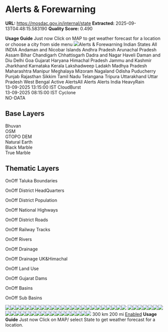 # Alerts & Forewarning

**URL:** https://mosdac.gov.in/internal/state
**Extracted:** 2025-09-13T04:48:15.583190
**Quality Score:** 0.490

**Usage Guide** Just now
Click on MAP to get weather forecast for a location or choose a city from side menu
![](https://mosdac.gov.in/afs/static/media/MOSDAC_banner.44c7af18.png)Alerts & Forewarning
Indian States
All INDIA Andaman and Nicobar Islands Andhra Pradesh Arunachal Pradesh Assam Bihar Chandigarh Chhattisgarh Dadra and Nagar Haveli Daman and Diu Delhi Goa Gujarat Haryana Himachal Pradesh Jammu and Kashmir Jharkhand Karnataka Kerala Lakshadweep Ladakh Madhya Pradesh Maharashtra Manipur Meghalaya Mizoram Nagaland Odisha Puducherry Punjab Rajasthan Sikkim Tamil Nadu Telangana Tripura Uttarakhand Uttar Pradesh West Bengal
Active AlertsAll Alerts
Alerts India
HeavyRain  
13-09-2025 13:15:00 IST
CloudBurst  
13-09-2025 08:15:00 IST
Cyclone  
NO-DATA
## Base Layers
Bhuvan  
OSM  
GTOPO DEM  
Natural Earth  
Black Marble  
True Marble  

## Thematic Layers
OnOff
Taluka Boundaries  

OnOff
District HeadQuarters  

OnOff
District Population  

OnOff
National Highways  

OnOff
District Roads  

OnOff
Railway Tracks  

OnOff
Rivers  

OnOff
Drainage  

OnOff
Drainage UK&Himachal  

OnOff
Land Use  

OnOff
Gujarat Dams  

OnOff
Basins  

OnOff
Sub Basins  

![](https://mosdac.gov.in/geoserver_2/worldview/wms?service=WMS&request=GetMap&layers=worldview%3Astateinfo_merged&styles=&format=image%2Fpng&transparent=true&version=1.1.1&width=256&height=256&srs=EPSG%3A4326&bbox=67.5,22.5,78.75,33.75)![](https://mosdac.gov.in/geoserver_2/worldview/wms?service=WMS&request=GetMap&layers=worldview%3Astateinfo_merged&styles=&format=image%2Fpng&transparent=true&version=1.1.1&width=256&height=256&srs=EPSG%3A4326&bbox=78.75,22.5,90,33.75)![](https://mosdac.gov.in/geoserver_2/worldview/wms?service=WMS&request=GetMap&layers=worldview%3Astateinfo_merged&styles=&format=image%2Fpng&transparent=true&version=1.1.1&width=256&height=256&srs=EPSG%3A4326&bbox=67.5,11.25,78.75,22.5)![](https://mosdac.gov.in/geoserver_2/worldview/wms?service=WMS&request=GetMap&layers=worldview%3Astateinfo_merged&styles=&format=image%2Fpng&transparent=true&version=1.1.1&width=256&height=256&srs=EPSG%3A4326&bbox=78.75,11.25,90,22.5)![](https://mosdac.gov.in/geoserver_2/worldview/wms?service=WMS&request=GetMap&layers=worldview%3Astateinfo_merged&styles=&format=image%2Fpng&transparent=true&version=1.1.1&width=256&height=256&srs=EPSG%3A4326&bbox=67.5,33.75,78.75,45)![](https://mosdac.gov.in/geoserver_2/worldview/wms?service=WMS&request=GetMap&layers=worldview%3Astateinfo_merged&styles=&format=image%2Fpng&transparent=true&version=1.1.1&width=256&height=256&srs=EPSG%3A4326&bbox=78.75,33.75,90,45)![](https://mosdac.gov.in/geoserver_2/worldview/wms?service=WMS&request=GetMap&layers=worldview%3Astateinfo_merged&styles=&format=image%2Fpng&transparent=true&version=1.1.1&width=256&height=256&srs=EPSG%3A4326&bbox=56.25,22.5,67.5,33.75)![](https://mosdac.gov.in/geoserver_2/worldview/wms?service=WMS&request=GetMap&layers=worldview%3Astateinfo_merged&styles=&format=image%2Fpng&transparent=true&version=1.1.1&width=256&height=256&srs=EPSG%3A4326&bbox=90,22.5,101.25,33.75)![](https://mosdac.gov.in/geoserver_2/worldview/wms?service=WMS&request=GetMap&layers=worldview%3Astateinfo_merged&styles=&format=image%2Fpng&transparent=true&version=1.1.1&width=256&height=256&srs=EPSG%3A4326&bbox=56.25,11.25,67.5,22.5)![](https://mosdac.gov.in/geoserver_2/worldview/wms?service=WMS&request=GetMap&layers=worldview%3Astateinfo_merged&styles=&format=image%2Fpng&transparent=true&version=1.1.1&width=256&height=256&srs=EPSG%3A4326&bbox=90,11.25,101.25,22.5)![](https://mosdac.gov.in/geoserver_2/worldview/wms?service=WMS&request=GetMap&layers=worldview%3Astateinfo_merged&styles=&format=image%2Fpng&transparent=true&version=1.1.1&width=256&height=256&srs=EPSG%3A4326&bbox=67.5,0,78.75,11.25)![](https://mosdac.gov.in/geoserver_2/worldview/wms?service=WMS&request=GetMap&layers=worldview%3Astateinfo_merged&styles=&format=image%2Fpng&transparent=true&version=1.1.1&width=256&height=256&srs=EPSG%3A4326&bbox=78.75,0,90,11.25)![](https://mosdac.gov.in/geoserver_2/worldview/wms?service=WMS&request=GetMap&layers=worldview%3Astateinfo_merged&styles=&format=image%2Fpng&transparent=true&version=1.1.1&width=256&height=256&srs=EPSG%3A4326&bbox=56.25,33.75,67.5,45)![](https://mosdac.gov.in/geoserver_2/worldview/wms?service=WMS&request=GetMap&layers=worldview%3Astateinfo_merged&styles=&format=image%2Fpng&transparent=true&version=1.1.1&width=256&height=256&srs=EPSG%3A4326&bbox=90,33.75,101.25,45)![](https://mosdac.gov.in/geoserver_2/worldview/wms?service=WMS&request=GetMap&layers=worldview%3Astateinfo_merged&styles=&format=image%2Fpng&transparent=true&version=1.1.1&width=256&height=256&srs=EPSG%3A4326&bbox=56.25,0,67.5,11.25)![](https://mosdac.gov.in/geoserver_2/worldview/wms?service=WMS&request=GetMap&layers=worldview%3Astateinfo_merged&styles=&format=image%2Fpng&transparent=true&version=1.1.1&width=256&height=256&srs=EPSG%3A4326&bbox=90,0,101.25,11.25)![](https://mosdac.gov.in/geoserver_2/worldview/wms?service=WMS&request=GetMap&layers=worldview%3Astateinfo_merged&styles=&format=image%2Fpng&transparent=true&version=1.1.1&width=256&height=256&srs=EPSG%3A4326&bbox=45,22.5,56.25,33.75)![](https://mosdac.gov.in/geoserver_2/worldview/wms?service=WMS&request=GetMap&layers=worldview%3Astateinfo_merged&styles=&format=image%2Fpng&transparent=true&version=1.1.1&width=256&height=256&srs=EPSG%3A4326&bbox=101.25,22.5,112.5,33.75)![](https://mosdac.gov.in/geoserver_2/worldview/wms?service=WMS&request=GetMap&layers=worldview%3Astateinfo_merged&styles=&format=image%2Fpng&transparent=true&version=1.1.1&width=256&height=256&srs=EPSG%3A4326&bbox=45,11.25,56.25,22.5)![](https://mosdac.gov.in/geoserver_2/worldview/wms?service=WMS&request=GetMap&layers=worldview%3Astateinfo_merged&styles=&format=image%2Fpng&transparent=true&version=1.1.1&width=256&height=256&srs=EPSG%3A4326&bbox=101.25,11.25,112.5,22.5)![](https://mosdac.gov.in/geoserver_2/worldview/wms?service=WMS&request=GetMap&layers=worldview%3Astateinfo_merged&styles=&format=image%2Fpng&transparent=true&version=1.1.1&width=256&height=256&srs=EPSG%3A4326&bbox=45,33.75,56.25,45)![](https://mosdac.gov.in/geoserver_2/worldview/wms?service=WMS&request=GetMap&layers=worldview%3Astateinfo_merged&styles=&format=image%2Fpng&transparent=true&version=1.1.1&width=256&height=256&srs=EPSG%3A4326&bbox=101.25,33.75,112.5,45)![](https://mosdac.gov.in/geoserver_2/worldview/wms?service=WMS&request=GetMap&layers=worldview%3Astateinfo_merged&styles=&format=image%2Fpng&transparent=true&version=1.1.1&width=256&height=256&srs=EPSG%3A4326&bbox=45,0,56.25,11.25)![](https://mosdac.gov.in/geoserver_2/worldview/wms?service=WMS&request=GetMap&layers=worldview%3Astateinfo_merged&styles=&format=image%2Fpng&transparent=true&version=1.1.1&width=256&height=256&srs=EPSG%3A4326&bbox=101.25,0,112.5,11.25)
![](https://bhuvan-vec1.nrsc.gov.in/bhuvan/gwc/service/wms?service=WMS&request=GetMap&layers=india3&styles=&format=image%2Fpng&transparent=true&version=1.1.1&width=256&height=256&srs=EPSG%3A4326&bbox=67.5,22.5,78.75,33.75)![](https://bhuvan-vec1.nrsc.gov.in/bhuvan/gwc/service/wms?service=WMS&request=GetMap&layers=india3&styles=&format=image%2Fpng&transparent=true&version=1.1.1&width=256&height=256&srs=EPSG%3A4326&bbox=78.75,22.5,90,33.75)![](https://bhuvan-vec1.nrsc.gov.in/bhuvan/gwc/service/wms?service=WMS&request=GetMap&layers=india3&styles=&format=image%2Fpng&transparent=true&version=1.1.1&width=256&height=256&srs=EPSG%3A4326&bbox=67.5,11.25,78.75,22.5)![](https://bhuvan-vec1.nrsc.gov.in/bhuvan/gwc/service/wms?service=WMS&request=GetMap&layers=india3&styles=&format=image%2Fpng&transparent=true&version=1.1.1&width=256&height=256&srs=EPSG%3A4326&bbox=78.75,11.25,90,22.5)![](https://bhuvan-vec1.nrsc.gov.in/bhuvan/gwc/service/wms?service=WMS&request=GetMap&layers=india3&styles=&format=image%2Fpng&transparent=true&version=1.1.1&width=256&height=256&srs=EPSG%3A4326&bbox=67.5,33.75,78.75,45)![](https://bhuvan-vec1.nrsc.gov.in/bhuvan/gwc/service/wms?service=WMS&request=GetMap&layers=india3&styles=&format=image%2Fpng&transparent=true&version=1.1.1&width=256&height=256&srs=EPSG%3A4326&bbox=78.75,33.75,90,45)![](https://bhuvan-vec1.nrsc.gov.in/bhuvan/gwc/service/wms?service=WMS&request=GetMap&layers=india3&styles=&format=image%2Fpng&transparent=true&version=1.1.1&width=256&height=256&srs=EPSG%3A4326&bbox=56.25,22.5,67.5,33.75)![](https://bhuvan-vec1.nrsc.gov.in/bhuvan/gwc/service/wms?service=WMS&request=GetMap&layers=india3&styles=&format=image%2Fpng&transparent=true&version=1.1.1&width=256&height=256&srs=EPSG%3A4326&bbox=90,22.5,101.25,33.75)![](https://bhuvan-vec1.nrsc.gov.in/bhuvan/gwc/service/wms?service=WMS&request=GetMap&layers=india3&styles=&format=image%2Fpng&transparent=true&version=1.1.1&width=256&height=256&srs=EPSG%3A4326&bbox=56.25,11.25,67.5,22.5)![](https://bhuvan-vec1.nrsc.gov.in/bhuvan/gwc/service/wms?service=WMS&request=GetMap&layers=india3&styles=&format=image%2Fpng&transparent=true&version=1.1.1&width=256&height=256&srs=EPSG%3A4326&bbox=90,11.25,101.25,22.5)![](https://bhuvan-vec1.nrsc.gov.in/bhuvan/gwc/service/wms?service=WMS&request=GetMap&layers=india3&styles=&format=image%2Fpng&transparent=true&version=1.1.1&width=256&height=256&srs=EPSG%3A4326&bbox=67.5,0,78.75,11.25)![](https://bhuvan-vec1.nrsc.gov.in/bhuvan/gwc/service/wms?service=WMS&request=GetMap&layers=india3&styles=&format=image%2Fpng&transparent=true&version=1.1.1&width=256&height=256&srs=EPSG%3A4326&bbox=78.75,0,90,11.25)![](https://bhuvan-vec1.nrsc.gov.in/bhuvan/gwc/service/wms?service=WMS&request=GetMap&layers=india3&styles=&format=image%2Fpng&transparent=true&version=1.1.1&width=256&height=256&srs=EPSG%3A4326&bbox=56.25,33.75,67.5,45)![](https://bhuvan-vec1.nrsc.gov.in/bhuvan/gwc/service/wms?service=WMS&request=GetMap&layers=india3&styles=&format=image%2Fpng&transparent=true&version=1.1.1&width=256&height=256&srs=EPSG%3A4326&bbox=90,33.75,101.25,45)![](https://bhuvan-vec1.nrsc.gov.in/bhuvan/gwc/service/wms?service=WMS&request=GetMap&layers=india3&styles=&format=image%2Fpng&transparent=true&version=1.1.1&width=256&height=256&srs=EPSG%3A4326&bbox=56.25,0,67.5,11.25)![](https://bhuvan-vec1.nrsc.gov.in/bhuvan/gwc/service/wms?service=WMS&request=GetMap&layers=india3&styles=&format=image%2Fpng&transparent=true&version=1.1.1&width=256&height=256&srs=EPSG%3A4326&bbox=90,0,101.25,11.25)![](https://bhuvan-vec1.nrsc.gov.in/bhuvan/gwc/service/wms?service=WMS&request=GetMap&layers=india3&styles=&format=image%2Fpng&transparent=true&version=1.1.1&width=256&height=256&srs=EPSG%3A4326&bbox=45,22.5,56.25,33.75)![](https://bhuvan-vec1.nrsc.gov.in/bhuvan/gwc/service/wms?service=WMS&request=GetMap&layers=india3&styles=&format=image%2Fpng&transparent=true&version=1.1.1&width=256&height=256&srs=EPSG%3A4326&bbox=101.25,22.5,112.5,33.75)![](https://bhuvan-vec1.nrsc.gov.in/bhuvan/gwc/service/wms?service=WMS&request=GetMap&layers=india3&styles=&format=image%2Fpng&transparent=true&version=1.1.1&width=256&height=256&srs=EPSG%3A4326&bbox=45,11.25,56.25,22.5)![](https://bhuvan-vec1.nrsc.gov.in/bhuvan/gwc/service/wms?service=WMS&request=GetMap&layers=india3&styles=&format=image%2Fpng&transparent=true&version=1.1.1&width=256&height=256&srs=EPSG%3A4326&bbox=101.25,11.25,112.5,22.5)![](https://bhuvan-vec1.nrsc.gov.in/bhuvan/gwc/service/wms?service=WMS&request=GetMap&layers=india3&styles=&format=image%2Fpng&transparent=true&version=1.1.1&width=256&height=256&srs=EPSG%3A4326&bbox=45,33.75,56.25,45)![](https://bhuvan-vec1.nrsc.gov.in/bhuvan/gwc/service/wms?service=WMS&request=GetMap&layers=india3&styles=&format=image%2Fpng&transparent=true&version=1.1.1&width=256&height=256&srs=EPSG%3A4326&bbox=101.25,33.75,112.5,45)![](https://bhuvan-vec1.nrsc.gov.in/bhuvan/gwc/service/wms?service=WMS&request=GetMap&layers=india3&styles=&format=image%2Fpng&transparent=true&version=1.1.1&width=256&height=256&srs=EPSG%3A4326&bbox=45,0,56.25,11.25)![](https://bhuvan-vec1.nrsc.gov.in/bhuvan/gwc/service/wms?service=WMS&request=GetMap&layers=india3&styles=&format=image%2Fpng&transparent=true&version=1.1.1&width=256&height=256&srs=EPSG%3A4326&bbox=101.25,0,112.5,11.25)
[](https://mosdac.gov.in/afs/state "Home")
[](https://mosdac.gov.in/afs/state "View Fullscreen")
[](https://mosdac.gov.in/afs/state "Show me where I am")
300 km
200 mi
[ Enabled](https://mosdac.gov.in/afs/state)
**Usage Guide** Just now
Click on MAP/ select State to get weather forecast for a location.
